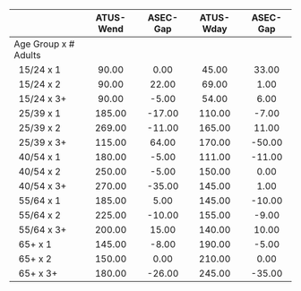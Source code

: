 
|                      |    ATUS-Wend |     ASEC-Gap |    ATUS-Wday |     ASEC-Gap |
| -------------------- | :----------: | :----------: | :----------: | :----------: |
| Age Group x # Adults |              |              |              |              |
| &nbsp;&nbsp;15/24 x 1 |        90.00 |         0.00 |        45.00 |        33.00 |
| &nbsp;&nbsp;15/24 x 2 |        90.00 |        22.00 |        69.00 |         1.00 |
| &nbsp;&nbsp;15/24 x 3+ |        90.00 |        -5.00 |        54.00 |         6.00 |
| &nbsp;&nbsp;25/39 x 1 |       185.00 |       -17.00 |       110.00 |        -7.00 |
| &nbsp;&nbsp;25/39 x 2 |       269.00 |       -11.00 |       165.00 |        11.00 |
| &nbsp;&nbsp;25/39 x 3+ |       115.00 |        64.00 |       170.00 |       -50.00 |
| &nbsp;&nbsp;40/54 x 1 |       180.00 |        -5.00 |       111.00 |       -11.00 |
| &nbsp;&nbsp;40/54 x 2 |       250.00 |        -5.00 |       150.00 |         0.00 |
| &nbsp;&nbsp;40/54 x 3+ |       270.00 |       -35.00 |       145.00 |         1.00 |
| &nbsp;&nbsp;55/64 x 1 |       185.00 |         5.00 |       145.00 |       -10.00 |
| &nbsp;&nbsp;55/64 x 2 |       225.00 |       -10.00 |       155.00 |        -9.00 |
| &nbsp;&nbsp;55/64 x 3+ |       200.00 |        15.00 |       140.00 |        10.00 |
| &nbsp;&nbsp;65+ x 1  |       145.00 |        -8.00 |       190.00 |        -5.00 |
| &nbsp;&nbsp;65+ x 2  |       150.00 |         0.00 |       210.00 |         0.00 |
| &nbsp;&nbsp;65+ x 3+ |       180.00 |       -26.00 |       245.00 |       -35.00 |

